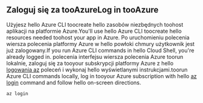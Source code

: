 ## <a name="log-in-tooazure"></a><span data-ttu-id="3a883-101">Zaloguj się za tooAzure</span><span class="sxs-lookup"><span data-stu-id="3a883-101">Log in tooAzure</span></span>

<span data-ttu-id="3a883-102">Użyjesz hello Azure CLI toocreate hello zasobów niezbędnych toohost aplikacji na platformie Azure.</span><span class="sxs-lookup"><span data-stu-id="3a883-102">You'll use hello Azure CLI toocreate hello resources needed toohost your app in Azure.</span></span> <span data-ttu-id="3a883-103">Po uruchomieniu polecenia wiersza polecenia platformy Azure w hello powłoki chmury użytkownik jest już zalogowany.</span><span class="sxs-lookup"><span data-stu-id="3a883-103">If you run Azure CLI commands in hello Cloud Shell, you're already logged in.</span></span> <span data-ttu-id="3a883-104">polecenia interfejsu wiersza polecenia Azure toorun lokalnie, zaloguj się za tooyour subskrypcji platformy Azure z hello [logowania az](/cli/azure/#login) poleceń i wykonaj hello wyświetlanymi instrukcjami.</span><span class="sxs-lookup"><span data-stu-id="3a883-104">toorun Azure CLI commands locally, log in tooyour Azure subscription with hello [az login](/cli/azure/#login) command and follow hello on-screen directions.</span></span>

```azurecli
az login
```
